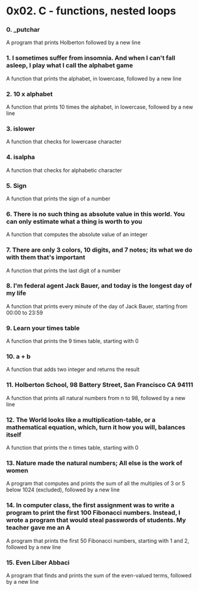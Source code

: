 # 0x02. C - functions, nested loops
### 0. _putchar
A program that prints Holberton followed by a new line
### 1. I sometimes suffer from insomnia. And when I can't fall asleep, I play what I call the alphabet game 
A function that prints the alphabet, in lowercase, followed by a new line
### 2. 10 x alphabet
A function that prints 10 times the alphabet, in lowercase, followed by a new line
### 3. islower
A function that checks for lowercase character
### 4. isalpha
A function that checks for alphabetic character
### 5. Sign
A function that prints the sign of a number
### 6. There is no such thing as absolute value in this world. You can only estimate what a thing is worth to you
A function that computes the absolute value of an integer
### 7. There are only 3 colors, 10 digits, and 7 notes; its what we do with them that's important
A function that prints the last digit of a number
### 8. I'm federal agent Jack Bauer, and today is the longest day of my life
A function that prints every minute of the day of Jack Bauer, starting from 00:00 to 23:59
### 9. Learn your times table
A function that prints the 9 times table, starting with 0
### 10. a + b
A function that adds two integer and returns the result
### 11. Holberton School, 98 Battery Street, San Francisco CA 94111
A function that prints all natural numbers from n to 98, followed by a new line
### 12. The World looks like a multiplication-table, or a mathematical equation, which, turn it how you will, balances itself
A function that prints the n times table, starting with 0
### 13. Nature made the natural numbers; All else is the work of women
A program that computes and prints the sum of all the multiples of 3 or 5 below 1024 (excluded), followed by a new line
### 14. In computer class, the first assignment was to write a program to print the first 100 Fibonacci numbers. Instead, I wrote a program that would steal passwords of students. My teacher gave me an A
A program that prints the first 50 Fibonacci numbers, starting with 1 and 2, followed by a new line
### 15. Even Liber Abbaci
A program that finds and prints the sum of the even-valued terms, followed by a new line